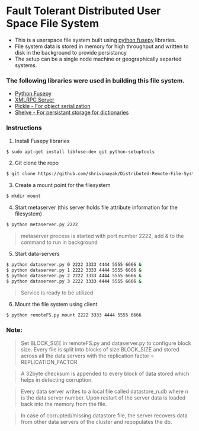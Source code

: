 # Fault Tolerant Distributed User Space File System

- This is a userspace file system built using [python fusepy](https://github.com/terencehonles/fusepy) libraries.
- File system data is stored in memory for high throughput and written to disk in the background to provide persistancy
- The setup can be a single node machine or geographically separted systems. 

### The following libraries were used in building this file system.
- [Python Fusepy](https://github.com/terencehonles/fusepy) 
- [XMLRPC Server](https://docs.python.org/2/library/simplexmlrpcserver.html)
- [Pickle - For object serialization](https://docs.python.org/3/library/pickle.html)
- [Shelve - For persistant storage for dictionaries](https://docs.python.org/2/library/shelve.html)

### Instructions
1) Install Fusepy libraries
```sh
$ sudo apt-get install libfuse-dev git python-setuptools
```

2) Git clone the repo
```sh
$ git clone https://github.com/shrivinayak/Distributed-Remote-File-System.git
```
3) Create a mount point for the filesystem
```sh
$ mkdir mount
```
4) Start metaserver (this server holds file attribute information for the filesystem)
```sh
$ python metaserver.py 2222
```
> metaserver process is started with port number 2222, add & to the command to run in background

5) Start data-servers 
```sh
$ python dataserver.py 0 2222 3333 4444 5555 6666 &
$ python dataserver.py 1 2222 3333 4444 5555 6666 &
$ python dataserver.py 2 2222 3333 4444 5555 6666 &
$ python dataserver.py 3 2222 3333 4444 5555 6666 &
```


> Service is ready to be utilized

6) Mount the file system using client
```sh
$ python remoteFS.py mount 2222 3333 4444 5555 6666
```


### Note:
> Set BLOCK_SIZE in remoteFS.py and dataserver.py to configure block size. Every file is split into blocks of size BLOCK_SIZE and stored across all the data servers with the replication factor = REPLICATION_FACTOR

> A 32byte checksum is appended to every block of data stored which helps in detecting corruption. 

> Every data server writes to a local file called datastore_n.db where n is the data server number. Upon restart of the server data is loaded back into the memory from the file. 

> In case of corrupted/missing datastore file, the server recovers data from other data servers of the cluster and repopulates the db. 

